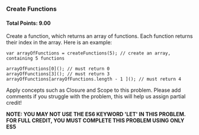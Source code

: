 ### Create Functions

#### Total Points: 9.00

Create a function, which returns an array of functions. Each function returns their index in the array.  Here is an example:

```
var arrayOfFunctions = createFunctions(5); // create an array, containing 5 functions

arrayOfFunctions[0](); // must return 0
arrayOfFunctions[3](); // must return 3
arrayOfFunctions[arrayOfFunctions.length - 1 ](); // must return 4
```

Apply concepts such as Closure and Scope to this problem.  Please add comments if you struggle with the problem, this will help us assign partial credit!

**NOTE: YOU MAY NOT USE THE ES6 KEYWORD 'LET' IN THIS PROBLEM. FOR FULL CREDIT, YOU MUST COMPLETE THIS PROBLEM USING ONLY ES5**